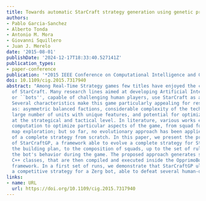 ```yaml
---
title: Towards automatic StarCraft strategy generation using genetic programming
authors:
- Pablo Garcia-Sanchez
- Alberto Tonda
- Antonio M. Mora
- Giovanni Squillero
- Juan J. Merelo
date: '2015-08-01'
publishDate: '2024-12-17T18:33:40.527141Z'
publication_types:
- paper-conference
publication: '*2015 IEEE Conference on Computational Intelligence and Games (CIG)*'
doi: 10.1109/cig.2015.7317940
abstract: "Among Real-Time Strategy games few titles have enjoyed the continued success
  of StarCraft. Many research lines aimed at developing Artificial Intelligences,
  or ``bots'', capable of challenging human players, use StarCraft as a platform.
  Several characteristics make this game particularly appealing for researchers, such
  as: asymmetric balanced factions, considerable complexity of the technology trees,
  large number of units with unique features, and potential for optimization both
  at the strategical and tactical level. In literature, various works exploit evolutionary
  computation to optimize particular aspects of the game, from squad formation to
  map exploration; but so far, no evolutionary approach has been applied to the development
  of a complete strategy from scratch. In this paper, we present the preliminary results
  of StarCraftGP, a framework able to evolve a complete strategy for StarCraft, from
  the building plan, to the composition of squads, up to the set of rules that define
  the bot's behavior during the game. The proposed approach generates strategies as
  C++ classes, that are then compiled and executed inside the OpprimoBot open-source
  framework. In a first set of runs, we demonstrate that StarCraftGP ultimately generates
  a competitive strategy for a Zerg bot, able to defeat several human-designed bots."
links:
- name: URL
  url: https://doi.org/10.1109/cig.2015.7317940
---
```

